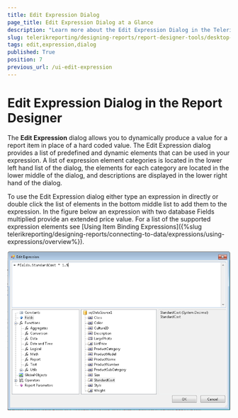 ```yaml
---
title: Edit Expression Dialog
page_title: Edit Expression Dialog at a Glance
description: "Learn more about the Edit Expression Dialog in the Telerik Reporting Desktop Designers, how to invoke it and how to set the Expression value."
slug: telerikreporting/designing-reports/report-designer-tools/desktop-designers/tools/edit-expression-dialog
tags: edit,expression,dialog
published: True
position: 7
previous_url: /ui-edit-expression
---
```


# Edit Expression Dialog in the Report Designer

The __Edit Expression__ dialog allows you to dynamically produce a value for a report item in place of a hard coded value. The Edit Expression dialog provides a list of predefined and dynamic elements that can be used in your expression. A list of expression element categories is located in the lower left hand list of the dialog, the elements for each category are located in the lower middle of the dialog, and descriptions are displayed in the lower right hand of the dialog.

To use the Edit Expression dialog either type an expression in directly or double click the list of elements in the bottom middle list to add them to the expression. In the figure below an expression with two database Fields multiplied provide an extended price value. For a list of the supported expression elements see [Using Item Binding Expressions]({%slug telerikreporting/designing-reports/connecting-to-data/expressions/using-expressions/overview%}).

![Edit Expression Dialog of the Report Designer with Functions and sqlDataSource1 fields expanded](images/UI014.png)
